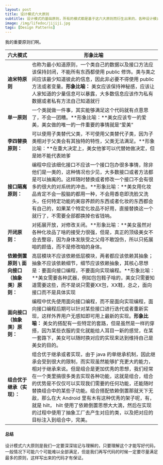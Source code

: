 ```yaml
---
layout: post
title: 设计模式六大原则
subtitle: 设计模式的基础原则，所有的模式都是基于这六大原则而衍生出来的，各种设计模式都有其比较适合的应用场景，而这个六大原则才是重中之重，如果写的代码能够满足这个六大原则中的大多数，那么即使不是完完全全适合某种模式那也是好代码
image: /img/lifedoc/jijiji.jpg
tags: [Design Patterns]
---
```


我的重要原则们啊。

| 六大模式 | 形象比喻 |
|---|---|
| **迪米特原则** | 也称为最小知道原则，一个类自己的数据以及接口方法应该保持封闭，不能所有东西都使用 public 修饰。类与类之间应该最少知道彼此的信息，因此非必要不得使用 public 方法或者变量。**形象比喻：** 美女应该保持神秘感，应该让人家知道的少量信息可以暴露，大多数信息应该作为私有数据或者私有方法自己知道就行 |
| **单一原则** | 一个类就做一件事，其实能够满足这个代码就有点意思了，不会一团糟。**形象比喻：**美女应该专一的爱美，美女做的唯一的一件重要的事情就是“爱美” |
| **李四替换原则：** | 可以使用子类替代父类，不可使用父类替代子类，因为子类相对于父类会有其独特的特性，父类无法满足。**形象比喻：**在重大决定上，美女他爹可以代替她做决定，但是她不能代表她爹 |
| **接口隔离原则：** | 编程中应该细化接口不应该一个接口包办很多事情，除非他们是一类的，这种情况也少见，大多数接口或者方法都是可以抽离的。这样随时替换或者修改一个接口不会有很多的很大的对系统的冲击。**形象比喻：**美女用化妆品肯定不会一股脑的都用一种，不会用香皂即洗脸又洗头，任何特定功能的美容养颜的东西或者化妆的东西都会有自己的，如果某个特定化妆品不好用，直接替换这一个就行了，不需要全部都换掉也省钱呐。 |
| **开闭原则：** | 对拓展开放，对修改关闭。**形象比喻：**美女虽然对各种化妆品了啥的接受力很强，但是，真正的顶级美女不会去整容，因为身体发肤受之父母不敢毁伤，所以只拓展咱的颜值，而不是修改咱的身体。 |
| **依赖倒置原则 \ 面向接口（抽象类）原则：** | 高层模块不应该依赖低层模块，两者都应该依赖其抽象；抽象不应该依赖细节，细节应该依赖抽象，其核心思想是：要面向接口编程，不要面向实现编程。**形象比喻：**美女需要各种武器，例如包包鞋子啥的，美女只需要知道需要这些，而不是说只需要XX包，XX鞋，总之，面向接口而不是具体实现 |
| **面向接口（抽象类）原则：** | 编程中优先使用面向接口编程，而不是面向实现编程，面向接口编程后期可以针对某些接口进行迭代或者重新实现，这样外界用户无感知即可用上最新的实现。**形象比喻：** 美女的搭配有一些特定的套路，但是虽然是一样的穿搭，因为某些衣服的变化就能给人耳目一新的感觉，在某一套路下，美女可以随时换对应的实现来达到维持自己是美女的目的。|
| **组合优于继承（实现）：** | 组合优于继承或者实现，由于 java 的单继承机制，因此继承会受到很大的限制，而实现虽然能够扩充更大的能力，相对于继承来说。但是组合是更加优秀的思想，我们经常在一个类里搞很多类去实现各种功能，这就是组合，组合的优势是不仅仅可以实现我们需要的任何功能，还能随时替换组合中的某些子功能。组合搭配依赖倒置那就天下无敌，那么在大 Android 里有木有这种优秀的架子呢，有，就是 hilt， hilt 使用了依赖倒置思想大大滴，然后在实现的过程中使用了抽象工厂去产生对应的类，以及把对应的目标注入到组合中，完美。 |


#### 总结

设计模式六大原则是我们一定要深深铭记与理解的，只要理解这个才能写好代码，一般情况下可能六个可能难以全部满足，但是我们再写代码的时候一定要尽量满足最多的原则，这样写出来的代码才有保证。
